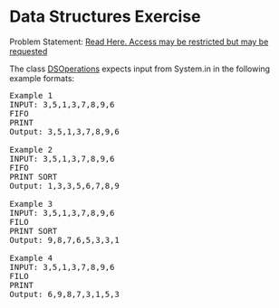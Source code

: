 Data Structures Exercise
========================

Problem Statement: [Read Here. Access may be restricted but may be requested](https://docs.google.com/file/d/1aLoKxT_9T-wz-TZTebA-WwKbOYUsG04WH6r1_8V9DxOO5aB4v6wGaQXCrRbN/edit)

The class [DSOperations](DSOperations.java) expects input from System.in in the following example formats:  

<pre>
Example 1
INPUT: 3,5,1,3,7,8,9,6
FIFO
PRINT
Output: 3,5,1,3,7,8,9,6

Example 2
INPUT: 3,5,1,3,7,8,9,6
FIFO
PRINT SORT
Output: 1,3,3,5,6,7,8,9

Example 3
INPUT: 3,5,1,3,7,8,9,6
FILO
PRINT SORT
Output: 9,8,7,6,5,3,3,1

Example 4
INPUT: 3,5,1,3,7,8,9,6
FILO
PRINT
Output: 6,9,8,7,3,1,5,3
</pre>